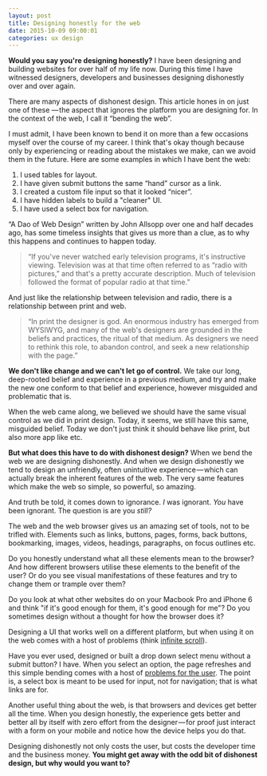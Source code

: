 ```yaml
---
layout: post
title: Designing honestly for the web
date: 2015-10-09 09:00:01
categories: ux design
---
```


**Would you say you're designing honestly?** I have been designing and building websites for over half of my life now. During this time I have witnessed designers, developers and businesses designing dishonestly over and over again.

There are many aspects of dishonest design. This article hones in on just one of these &mdash; the aspect that ignores the platform you are designing for. In the context of the web, I call it &ldquo;bending the web&rdquo;.

I must admit, I have been known to bend it on more than a few occasions myself over the course of my career. I think that's okay though because only by experiencing or reading about the mistakes we make, can we avoid them in the future. Here are some examples in which I have bent the web:

1. I used tables for layout.
2. I have given submit buttons the same &ldquo;hand&rdquo; cursor as a link.
3. I created a custom file input so that it looked &ldquo;nicer&rdquo;.
4. I have hidden labels to build a "cleaner" UI.
5. I have used a select box for navigation.

&ldquo;A Dao of Web Design&rdquo; written by John Allsopp over one and half decades ago, has some timeless insights that gives us more than a clue, as to why this happens and continues to happen today.

> &ldquo;If you've never watched early television programs, it's instructive viewing. Television was at that time often referred to as &ldquo;radio with pictures,&rdquo; and that's a pretty accurate description. Much of television followed the format of popular radio at that time.&rdquo;

And just like the relationship between television and radio, there is a relationship between print and web.

> &ldquo;In print the designer is god. An enormous industry has emerged from WYSIWYG, and many of the web's designers are grounded in the beliefs and practices, the ritual of that medium. As designers we need to rethink this role, to abandon control, and seek a new relationship with the page.&rdquo;

**We don't like change and we can't let go of control.** We take our long, deep-rooted belief and experience in a previous medium, and try and make the new one conform to that belief and experience, however misguided and problematic that is.

When the web came along, we believed we should have the same visual control as we did in print design. Today, it seems, we still have this same, misguided belief. Today we don't just think it should behave like print, but also more app like etc.

**But what does this have to do with dishonest design?** When we bend the web we are designing dishonestly. And when we design dishonestly we tend to design an unfriendly, often unintuitive experience &mdash; which can actually break the inherent features of the web. The very same features which make the web so simple, so powerful, so amazing.

And truth be told, it comes down to ignorance. *I* was ignorant. *You* have been ignorant. The question is are you *still?*

The web and the web browser gives us an amazing set of tools, not to be trifled with. Elements such as links, buttons, pages, forms, back buttons, bookmarking, images, videos, headings, paragraphs, on focus outlines etc.

Do you honestly understand what all these elements mean to the browser? And how different browsers utilise these elements to the benefit of the user? Or do you see visual manifestations of these features and try to change them or trample over them?

Do you look at what other websites do on your Macbook Pro and iPhone 6 and think "if it's good enough for them, it's good enough for me"?
Do you sometimes design without a thought for how the browser does it?

Designing a UI that works well on a different platform, but when using it on the web comes with a host of problems (think [infinite scroll](/articles/why-infinite-scrolling-is-probably-a-bad-idea/)).

Have you ever used, designed or built a drop down select menu without a submit button? I have. When you select an option, the page refreshes and this simple bending comes with a host of [problems for the user](/articles/misusing-the-select-control/). The point is, a select box is meant to be used for input, not for navigation; that is what links are for.

Another useful thing about the web, is that browsers and devices get better all the time. When you design honestly, the experience gets better and better all by itself with zero effort from the designer &mdash; for proof just interact with a form on your mobile and notice how the device helps you do that.

Designing dishonestly not only costs the user, but costs the developer time and the business money. **You might get away with the odd bit of dishonest design, but why would you want to?**
